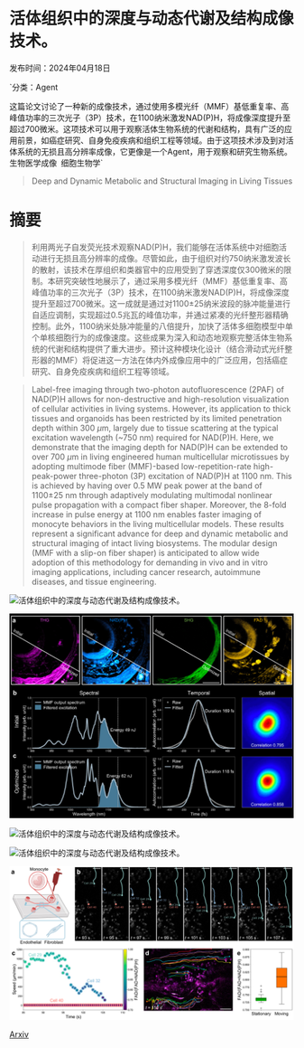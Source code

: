 # 活体组织中的深度与动态代谢及结构成像技术。

发布时间：2024年04月18日

`分类：Agent

这篇论文讨论了一种新的成像技术，通过使用多模光纤（MMF）基低重复率、高峰值功率的三次光子（3P）技术，在1100纳米激发NAD(P)H，将成像深度提升至超过700微米。这项技术可以用于观察活体生物系统的代谢和结构，具有广泛的应用前景，如癌症研究、自身免疫疾病和组织工程等领域。由于这项技术涉及到对活体系统的无损且高分辨率成像，它更像是一个Agent，用于观察和研究生物系统。` `生物医学成像` `细胞生物学`

> Deep and Dynamic Metabolic and Structural Imaging in Living Tissues

# 摘要

> 利用两光子自发荧光技术观察NAD(P)H，我们能够在活体系统中对细胞活动进行无损且高分辨率的成像。尽管如此，由于组织对约750纳米激发波长的散射，该技术在厚组织和类器官中的应用受到了穿透深度仅300微米的限制。本研究突破性地展示了，通过采用多模光纤（MMF）基低重复率、高峰值功率的三次光子（3P）技术，在1100纳米激发NAD(P)H，将成像深度提升至超过700微米。这一成就是通过对1100±25纳米波段的脉冲能量进行自适应调制，实现超过0.5兆瓦的峰值功率，并通过紧凑的光纤整形器精确控制。此外，1100纳米处脉冲能量的八倍提升，加快了活体多细胞模型中单个单核细胞行为的成像速度。这些成果为深入和动态地观察完整活体生物系统的代谢和结构提供了重大进步。预计这种模块化设计（结合滑动式光纤整形器的MMF）将促进这一方法在体内外成像应用中的广泛应用，包括癌症研究、自身免疫疾病和组织工程等领域。

> Label-free imaging through two-photon autofluorescence (2PAF) of NAD(P)H allows for non-destructive and high-resolution visualization of cellular activities in living systems. However, its application to thick tissues and organoids has been restricted by its limited penetration depth within 300 $μ$m, largely due to tissue scattering at the typical excitation wavelength (~750 nm) required for NAD(P)H. Here, we demonstrate that the imaging depth for NAD(P)H can be extended to over 700 $μ$m in living engineered human multicellular microtissues by adopting multimode fiber (MMF)-based low-repetition-rate high-peak-power three-photon (3P) excitation of NAD(P)H at 1100 nm. This is achieved by having over 0.5 MW peak power at the band of 1100$\pm$25 nm through adaptively modulating multimodal nonlinear pulse propagation with a compact fiber shaper. Moreover, the 8-fold increase in pulse energy at 1100 nm enables faster imaging of monocyte behaviors in the living multicellular models. These results represent a significant advance for deep and dynamic metabolic and structural imaging of intact living biosystems. The modular design (MMF with a slip-on fiber shaper) is anticipated to allow wide adoption of this methodology for demanding in vivo and in vitro imaging applications, including cancer research, autoimmune diseases, and tissue engineering.

![活体组织中的深度与动态代谢及结构成像技术。](../../../paper_images/2404.11901/x1.png)

![活体组织中的深度与动态代谢及结构成像技术。](../../../paper_images/2404.11901/x2.png)

![活体组织中的深度与动态代谢及结构成像技术。](../../../paper_images/2404.11901/x3.png)

![活体组织中的深度与动态代谢及结构成像技术。](../../../paper_images/2404.11901/x4.png)

![活体组织中的深度与动态代谢及结构成像技术。](../../../paper_images/2404.11901/x5.png)

[Arxiv](https://arxiv.org/abs/2404.11901)